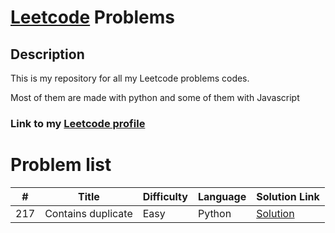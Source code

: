 # [Leetcode](https://leetcode.com/) Problems

## Description

This is my repository for all my Leetcode problems codes.

Most of them are made with python and some of them with Javascript

### Link to my [Leetcode profile](https://leetcode.com/lewusdaprogrammer/)

# Problem list

| #   | Title              | Difficulty | Language | Solution Link                                     |
| --- | ------------------ | ---------- | -------- | ------------------------------------------------- |
| 217 | Contains duplicate | Easy       | Python   | [Solution](./217.%20Contains%20Duplicate/main.py) |
